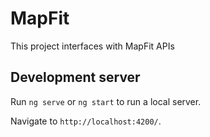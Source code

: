 # MapFit

This project interfaces with MapFit APIs

## Development server

Run `ng serve` or `ng start` to run a local server.

Navigate to `http://localhost:4200/`.
